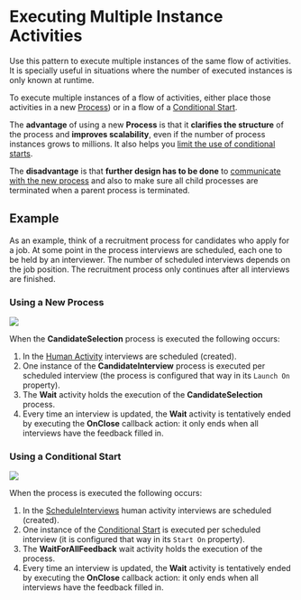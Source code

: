 # Executing Multiple Instance Activities

Use this pattern to execute multiple instances of the same flow of activities. It is specially useful in situations where the number of executed instances is only known at runtime.

To execute multiple instances of a flow of activities, either place those activities in a new [Process](../process.md)\) or in a flow of a [Conditional Start](https://github.com/danielmarquespt/docs-product/tree/e7ea3f444d5129dab245c69ab72ae091554bc4fb/src/ref/lang/auto/Class.Conditional%20Start.final.md).

The **advantage** of using a new **Process** is that it **clarifies the structure** of the process and **improves scalability**, even if the number of process instances grows to millions. It also helps you [limit the use of conditional starts](../best-practices/limit-conditional-starts.md).

The **disadvantage** is that **further design has to be done** to [communicate with the new process](process-communicate.md) and also to make sure all child processes are terminated when a parent process is terminated.

## Example

As an example, think of a recruitment process for candidates who apply for a job. At some point in the process interviews are scheduled, each one to be held by an interviewer. The number of scheduled interviews depends on the job position. The recruitment process only continues after all interviews are finished.

### Using a New Process

![](../../../../.gitbook/assets/multiple-instance-activities-2.png)

When the **CandidateSelection** process is executed the following occurs:

1. In the [Human Activity](https://github.com/danielmarquespt/docs-product/tree/e7ea3f444d5129dab245c69ab72ae091554bc4fb/src/ref/lang/auto/Class.Human%20Activity.final.md%3E) interviews are scheduled \(created\).
2. One instance of the **CandidateInterview** process is executed per scheduled interview \(the process is configured that way in its `Launch On` property\).
3. The **Wait** activity holds the execution of the **CandidateSelection** process.
4. Every time an interview is updated, the **Wait** activity is tentatively ended by executing the **OnClose** callback action: it only ends when all interviews have the feedback filled in.

### Using a Conditional Start

![](../../../../.gitbook/assets/multiple-instance-activities-1.png)

When the process is executed the following occurs:

1. In the [ScheduleInterviews](https://github.com/danielmarquespt/docs-product/tree/e7ea3f444d5129dab245c69ab72ae091554bc4fb/src/ref/lang/auto/Class.Human%20Activity.final.md%3E) human activity interviews are scheduled \(created\).
2. One instance of the [Conditional Start](https://github.com/danielmarquespt/docs-product/tree/e7ea3f444d5129dab245c69ab72ae091554bc4fb/src/ref/lang/auto/Class.Conditional%20Start.final.md%3E) is executed per scheduled interview \(it is configured that way in its `Start On` property\).
3. The **WaitForAllFeedback** wait activity holds the execution of the process.
4. Every time an interview is updated, the **Wait** activity is tentatively ended by executing the **OnClose** callback action: it only ends when all interviews have the feedback filled in.

